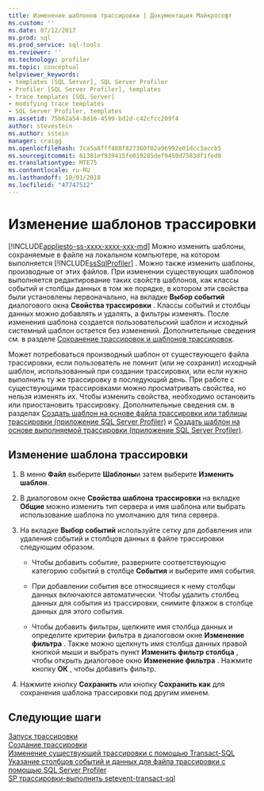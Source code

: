 ```yaml
---
title: Изменение шаблонов трассировки | Документация Майкрософт
ms.custom: ''
ms.date: 07/12/2017
ms.prod: sql
ms.prod_service: sql-tools
ms.reviewer: ''
ms.technology: profiler
ms.topic: conceptual
helpviewer_keywords:
- templates [SQL Server], SQL Server Profiler
- Profiler [SQL Server Profiler], templates
- trace templates [SQL Server]
- modifying trace templates
- SQL Server Profiler, templates
ms.assetid: 75b62a54-8d16-4599-bd2d-c42cfcc209f4
author: stevestein
ms.author: sstein
manager: craigg
ms.openlocfilehash: 7ca5a8fff488f827360f02a96992e01dcc3accb5
ms.sourcegitcommit: 61381ef939415fe019285def9450d7583df1fed0
ms.translationtype: MTE75
ms.contentlocale: ru-RU
ms.lasthandoff: 10/01/2018
ms.locfileid: "47747512"
---
```

# <a name="modify-trace-templates"></a>Изменение шаблонов трассировки
[!INCLUDE[appliesto-ss-xxxx-xxxx-xxx-md](../../includes/appliesto-ss-xxxx-xxxx-xxx-md.md)]
  Можно изменить шаблоны, сохраняемые в файле на локальном компьютере, на котором выполняется [!INCLUDE[ssSqlProfiler](../../includes/sssqlprofiler-md.md)] . Можно также изменить шаблоны, производные от этих файлов. При изменении существующих шаблонов выполняется редактирование таких свойств шаблонов, как классы событий и столбцы данных в том же порядке, в котором эти свойства были установлены первоначально, на вкладке **Выбор событий** диалогового окна **Свойства трассировки** . Классы событий и столбцы данных можно добавлять и удалять, а фильтры изменять. После изменения шаблона создается пользовательский шаблон и исходный системный шаблон остается без изменений. Дополнительные сведения см. в разделе [Сохранение трассировок и шаблонов трассировок](../../tools/sql-server-profiler/save-traces-and-trace-templates.md).  
  
 Может потребоваться производный шаблон от существующего файла трассировки, если пользователь не помнит (или не сохранил) исходный шаблон, использованный при создании трассировки, или если нужно выполнить ту же трассировку в последующий день. При работе с существующими трассировками можно просматривать свойства, но нельзя изменять их. Чтобы изменить свойства, необходимо остановить или приостановить трассировку. Дополнительные сведения см. в разделах [Создать шаблон на основе файла трассировки или таблицы трассировки (приложение SQL Server Profiler)](../../tools/sql-server-profiler/derive-a-template-from-a-trace-file-or-trace-table-sql-server-profiler.md) и [Создать шаблон на основе выполняемой трассировки (приложение SQL Server Profiler)](../../tools/sql-server-profiler/derive-a-template-from-a-running-trace-sql-server-profiler.md).  
  
## <a name="to-modify-a-trace-template"></a>Изменение шаблона трассировки  
  
1.  В меню **Файл** выберите **Шаблоны**и затем выберите **Изменить шаблон**.  
  
2.  В диалоговом окне **Свойства шаблона трассировки** на вкладке **Общие** можно изменить тип сервера и имя шаблона или выбрать использование шаблона по умолчанию для типа сервера.  
  
3.  На вкладке **Выбор событий** используйте сетку для добавления или удаления событий и столбцов данных в файле трассировки следующим образом.  
  
    -   Чтобы добавить событие, разверните соответствующую категорию событий в столбце **События** и выберите имя события.  
  
    -   При добавлении события все относящиеся к нему столбцы данных включаются автоматически. Чтобы удалить столбец данных для события из трассировки, снимите флажок в столбце данных для этого события.  
  
    -   Чтобы добавить фильтры, щелкните имя столбца данных и определите критерии фильтра в диалоговом окне **Изменение фильтра** . Также можно щелкнуть имя столбца данных правой кнопкой мыши и выбрать пункт **Изменить фильтр столбца** , чтобы открыть диалоговое окно **Изменение фильтра** . Нажмите кнопку **ОК** , чтобы добавить фильтр.  
  
4.  Нажмите кнопку **Сохранить** или кнопку **Сохранить как** для сохранения шаблона трассировки под другим именем.  
  
## <a name="next-steps"></a>Следующие шаги  
[Запуск трассировки](../../tools/sql-server-profiler/start-a-trace.md)  
[Создание трассировки](../../tools/sql-server-profiler/create-a-trace-sql-server-profiler.md)  
[Изменение существующей трассировки с помощью Transact-SQL](../../relational-databases/sql-trace/modify-an-existing-trace-transact-sql.md)  
[Указание столбцов событий и данных для файла трассировки с помощью SQL Server Profiler](../../tools/sql-server-profiler/specify-events-and-data-columns-for-a-trace-file-sql-server-profiler.md)  
[SP трассировки-выполнить setevent-transact-sql](../../relational-databases/system-stored-procedures/sp-trace-setevent-transact-sql.md)  
  
